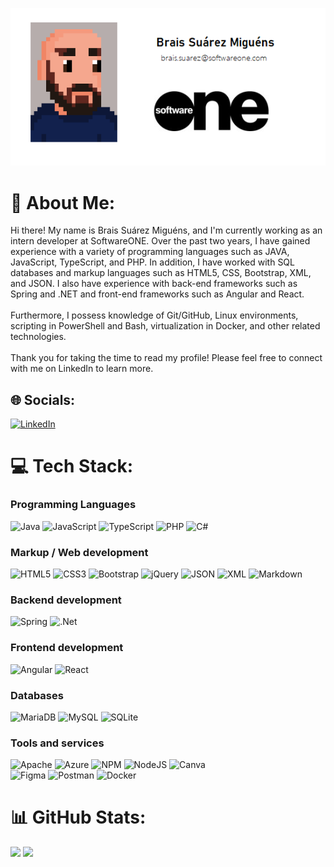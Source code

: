 <p align="center">
<img src="https://raw.githubusercontent.com/BraisSO/BraisSO/main/newSignature.png">
</p>

# 💫 About Me:
Hi there! My name is Brais Suárez Miguéns, and I'm currently working as an intern developer at SoftwareONE. Over the past two years, I have gained experience with a variety of programming languages such as JAVA, JavaScript, TypeScript, and PHP. In addition, I have worked with SQL databases and markup languages such as HTML5, CSS, Bootstrap, XML, and JSON. I also have experience with back-end frameworks such as Spring and .NET and front-end frameworks such as Angular and React.<br><br>Furthermore, I possess knowledge of Git/GitHub, Linux environments, scripting in PowerShell and Bash, virtualization in Docker, and other related technologies.<br><br>Thank you for taking the time to read my profile! Please feel free to connect with me on LinkedIn to learn more.


## 🌐 Socials:
[![LinkedIn](https://img.shields.io/badge/LinkedIn-%230077B5.svg?logo=linkedin&logoColor=white)](https://linkedin.com/in/braissuarezmiguens) 

# 💻 Tech Stack:

### Programming Languages
![Java](https://img.shields.io/badge/java-%23ED8B00.svg?style=flat&logo=java&logoColor=white)
![JavaScript](https://img.shields.io/badge/javascript-%23323330.svg?style=flat&logo=javascript&logoColor=%23F7DF1E) 
![TypeScript](https://img.shields.io/badge/typescript-%23007ACC.svg?style=flat&logo=typescript&logoColor=white) 
![PHP](https://img.shields.io/badge/php-%23777BB4.svg?style=flat&logo=php&logoColor=white) 
![C#](https://img.shields.io/badge/c%23-%23239120.svg?style=flat&logo=c-sharp&logoColor=white)

### Markup / Web development 
![HTML5](https://img.shields.io/badge/html5-%23E34F26.svg?style=flat&logo=html5&logoColor=white) 
![CSS3](https://img.shields.io/badge/css3-%231572B6.svg?style=flat&logo=css3&logoColor=white) 
![Bootstrap](https://img.shields.io/badge/bootstrap-%23563D7C.svg?style=flat&logo=bootstrap&logoColor=white) 
![jQuery](https://img.shields.io/badge/jquery-%230769AD.svg?style=flat&logo=jquery&logoColor=white) 
![JSON](https://img.shields.io/badge/JSON-%23262326.svg?style=flat&logo=json&logoColor=%23F7DF1E)
![XML](https://img.shields.io/badge/XML-%2300A98F.svg?style=flat&logo=xml&logoColor=white)
![Markdown](https://img.shields.io/badge/markdown-%23000000.svg?style=flat&logo=markdown&logoColor=white)

### Backend development
![Spring](https://img.shields.io/badge/spring-%236DB33F.svg?style=flat&logo=spring&logoColor=white) 
![.Net](https://img.shields.io/badge/.NET-5C2D91?style=flat&logo=.net&logoColor=white) 

### Frontend development
![Angular](https://img.shields.io/badge/angular-%23DD0031.svg?style=flat&logo=angular&logoColor=white) 
![React](https://img.shields.io/badge/react-%2320232a.svg?style=flat&logo=react&logoColor=%2361DAFB) 

### Databases
![MariaDB](https://img.shields.io/badge/MariaDB-003545?style=flat&logo=mariadb&logoColor=white) 
![MySQL](https://img.shields.io/badge/mysql-%2300f.svg?style=flat&logo=mysql&logoColor=white) 
![SQLite](https://img.shields.io/badge/sqlite-%2307405e.svg?style=flat&logo=sqlite&logoColor=white) 

### Tools and services
![Apache](https://img.shields.io/badge/apache-%23D42029.svg?style=flat&logo=apache&logoColor=white) 
![Azure](https://img.shields.io/badge/azure-%230072C6.svg?style=flat&logo=azure-devops&logoColor=white) 
![NPM](https://img.shields.io/badge/NPM-%23000000.svg?style=flat&logo=npm&logoColor=white) 
![NodeJS](https://img.shields.io/badge/node.js-6DA55F?style=flat&logo=node.js&logoColor=white) 
![Canva](https://img.shields.io/badge/Canva-%2300C4CC.svg?style=flat&logo=Canva&logoColor=white) 	
![Figma](https://img.shields.io/badge/figma-%23F24E1E.svg?style=flat&logo=figma&logoColor=white) 
![Postman](https://img.shields.io/badge/Postman-FF6C37?style=flat&logo=postman&logoColor=white) 
![Docker](https://img.shields.io/badge/docker-%230db7ed.svg?style=flat&logo=docker&logoColor=white)

# 📊 GitHub Stats:
![](https://github-readme-stats.vercel.app/api?username=BraisSO&theme=dark&hide_border=false&include_all_commits=false&count_private=false) ![](https://github-readme-stats.vercel.app/api/top-langs/?username=BraisSO&theme=dark&hide_border=false&include_all_commits=false&count_private=false&layout=compact)

